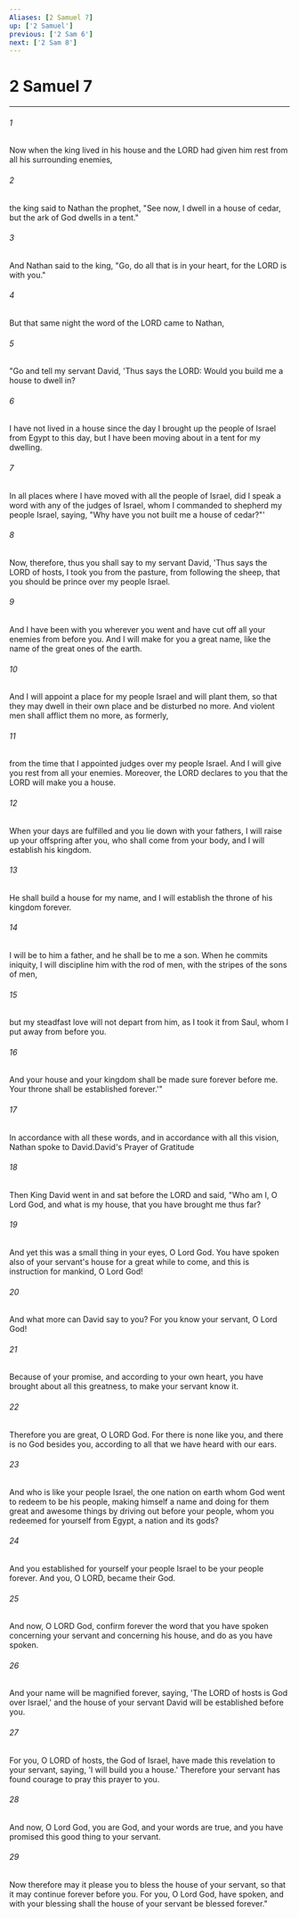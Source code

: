 ```yaml
---
Aliases: [2 Samuel 7]
up: ['2 Samuel']
previous: ['2 Sam 6']
next: ['2 Sam 8']
---
```

# 2 Samuel 7
***



###### 1 
Now when the king lived in his house and the LORD had given him rest from all his surrounding enemies, 

###### 2 
the king said to Nathan the prophet, "See now, I dwell in a house of cedar, but the ark of God dwells in a tent." 

###### 3 
And Nathan said to the king, "Go, do all that is in your heart, for the LORD is with you." 

###### 4 
But that same night the word of the LORD came to Nathan, 

###### 5 
"Go and tell my servant David, 'Thus says the LORD: Would you build me a house to dwell in? 

###### 6 
I have not lived in a house since the day I brought up the people of Israel from Egypt to this day, but I have been moving about in a tent for my dwelling. 

###### 7 
In all places where I have moved with all the people of Israel, did I speak a word with any of the judges of Israel, whom I commanded to shepherd my people Israel, saying, "Why have you not built me a house of cedar?"' 

###### 8 
Now, therefore, thus you shall say to my servant David, 'Thus says the LORD of hosts, I took you from the pasture, from following the sheep, that you should be prince over my people Israel. 

###### 9 
And I have been with you wherever you went and have cut off all your enemies from before you. And I will make for you a great name, like the name of the great ones of the earth. 

###### 10 
And I will appoint a place for my people Israel and will plant them, so that they may dwell in their own place and be disturbed no more. And violent men shall afflict them no more, as formerly, 

###### 11 
from the time that I appointed judges over my people Israel. And I will give you rest from all your enemies. Moreover, the LORD declares to you that the LORD will make you a house. 

###### 12 
When your days are fulfilled and you lie down with your fathers, I will raise up your offspring after you, who shall come from your body, and I will establish his kingdom. 

###### 13 
He shall build a house for my name, and I will establish the throne of his kingdom forever. 

###### 14 
I will be to him a father, and he shall be to me a son. When he commits iniquity, I will discipline him with the rod of men, with the stripes of the sons of men, 

###### 15 
but my steadfast love will not depart from him, as I took it from Saul, whom I put away from before you. 

###### 16 
And your house and your kingdom shall be made sure forever before me. Your throne shall be established forever.'" 

###### 17 
In accordance with all these words, and in accordance with all this vision, Nathan spoke to David.David's Prayer of Gratitude 

###### 18 
Then King David went in and sat before the LORD and said, "Who am I, O Lord God, and what is my house, that you have brought me thus far? 

###### 19 
And yet this was a small thing in your eyes, O Lord God. You have spoken also of your servant's house for a great while to come, and this is instruction for mankind, O Lord God! 

###### 20 
And what more can David say to you? For you know your servant, O Lord God! 

###### 21 
Because of your promise, and according to your own heart, you have brought about all this greatness, to make your servant know it. 

###### 22 
Therefore you are great, O LORD God. For there is none like you, and there is no God besides you, according to all that we have heard with our ears. 

###### 23 
And who is like your people Israel, the one nation on earth whom God went to redeem to be his people, making himself a name and doing for them great and awesome things by driving out before your people, whom you redeemed for yourself from Egypt, a nation and its gods? 

###### 24 
And you established for yourself your people Israel to be your people forever. And you, O LORD, became their God. 

###### 25 
And now, O LORD God, confirm forever the word that you have spoken concerning your servant and concerning his house, and do as you have spoken. 

###### 26 
And your name will be magnified forever, saying, 'The LORD of hosts is God over Israel,' and the house of your servant David will be established before you. 

###### 27 
For you, O LORD of hosts, the God of Israel, have made this revelation to your servant, saying, 'I will build you a house.' Therefore your servant has found courage to pray this prayer to you. 

###### 28 
And now, O Lord God, you are God, and your words are true, and you have promised this good thing to your servant. 

###### 29 
Now therefore may it please you to bless the house of your servant, so that it may continue forever before you. For you, O Lord God, have spoken, and with your blessing shall the house of your servant be blessed forever."
